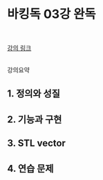 # **바킹독 03강 완독**
<br>

[강의 링크](https://www.youtube.com/watch?v=mBeyFsHqzHg)
<br>
<br>

강의요약

## 1. 정의와 성질

## 2. 기능과 구현

## 3. STL vector

## 4. 연습 문제


<br>
<br>
<br>
<br>
<br>
<br>